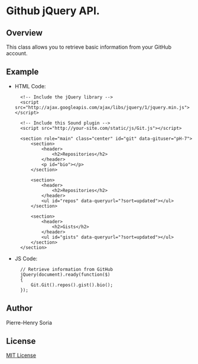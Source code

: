 # Github jQuery API.

## Overview

This class allows you to retrieve basic information from your GitHub account.

## Example

* HTML Code:

        <!-- Include the jQuery library -->
        <script src="http://ajax.googleapis.com/ajax/libs/jquery/1/jquery.min.js"></script>

        <!-- Include this Sound plugin -->
        <script src="http://your-site.com/static/js/Git.js"></script>  
    
        <section role="main" class="center" id="git" data-gituser="pH-7">
            <section>
                <header>
                    <h2>Repositories</h2>
                </header>
                <p id="bio"></p>
            </section>
        
            <section>
                <header>
                    <h2>Repositories</h2>
                </header>
                <ul id="repos" data-queryurl="?sort=updated"></ul>
            </section>

            <section>
                <header>
                    <h2>Gists</h2>
                </header>
                <ul id="gists" data-queryurl="?sort=updated"></ul>
            </section>
        </section>

* JS Code:

        // Retrieve information from GitHub
        jQuery(document).ready(function($)
        {
            Git.Git().repos().gist().bio();
        });

## Author

Pierre-Henry Soria


## License

[MIT License](http://opensource.org/licenses/mit-license.php)
